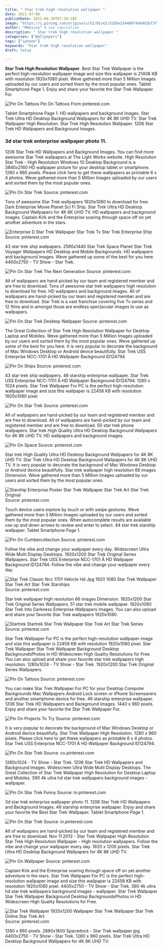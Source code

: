 ```yaml
---
title: " Star trek high resolution wallpaper "
date: 2021-07-08
publishDate: 2021-06-30T07:39:10Z
image: "https://i.pinimg.com/originals/51/85/e2/5185e234408f449dd3bf3ffcd3805bd3.jpg"
author: "Manicus" # use capitalize
description: " Star trek high resolution wallpaper "
categories: ["Wallpapers"]
tags: ["iphone"]
keywords: "Star trek high resolution wallpaper"
draft: false

---
```



**Star Trek High Resolution Wallpaper**. Best Star Trek Wallpaper is the perfect high-resolution wallpaper image and size this wallpaper is 21406 KB with resolution 1920x1080 pixel. Weve gathered more than 5 Million Images uploaded by our users and sorted them by the most popular ones. Tablet Smartphone Page 1. Enjoy and share your favorite the Star Trek Wallpaper For.

![Pin On Tattoos](https://i.pinimg.com/originals/43/83/da/4383da5c624d04d7574a8e05c0951ce5.jpg "Pin On Tattoos")
Pin On Tattoos From pinterest.com


Tablet Smartphone Page 1. HD wallpapers and background images. Star Trek Ultra HD Desktop Background Wallpapers for 4K 8K UHD TV. Star Trek Wallpaper High Resolution. Star Trek High Resolution Wallpaper. 1206 Star Trek HD Wallpapers and Background Images.

### 3d star trek enterprise wallpaper photo 11.

1206 Star Trek HD Wallpapers and Background Images. You can find more awesome Star Trek wallpapers at The Light Works website. High Resolution Star Trek - High Resolution Windows 10 Desktop Background is a 3840x2160 HD wallpaper picture for your desktop tablet or smartphone. 1280 x 960 pixels. Please click here to get these wallpapers as printable 6 x 4 photos. Weve gathered more than 5 Million Images uploaded by our users and sorted them by the most popular ones.


![Pin On Star Trek](https://i.pinimg.com/originals/25/66/58/2566582b62632018e5aa105e5a10d0e1.jpg "Pin On Star Trek")
Source: pinterest.com

Tons of awesome Star Trek wallpapers 1920x1080 to download for free. Dark Enterprise Movie Planet Sci Fi Ship. Star Trek Ultra HD Desktop Background Wallpapers for 4K 8K UHD TV. HD wallpapers and background images. Captain Kirk and the Enterprise soaring through space off on yet another adventure in the stars.

![Enterprise D Star Trek Wallpaper Star Trek Tv Star Trek Enterprise Ship](https://i.pinimg.com/originals/00/51/11/005111191f2e48f7d3ad9a6537dfa3b9.jpg "Enterprise D Star Trek Wallpaper Star Trek Tv Star Trek Enterprise Ship")
Source: pinterest.com

43 star trek ship wallpapers. 2560x1440 Star Trek Space Planet Star Trek Voyager Wallpapers HD Desktop and Mobile Backgrounds. HD wallpapers and background images. Weve gathered up some of the best for you here. 4400x2750 - TV Show - Star Trek.

![Pin On Star Trek The Next Generation](https://i.pinimg.com/originals/3d/03/37/3d0337ae6e20b7585f5cf16518a2624f.jpg "Pin On Star Trek The Next Generation")
Source: pinterest.com

All of wallpapers are hand-picked by our team and registered member and are free to download. Tons of awesome star trek wallpapers high resolution to download for free. HD wallpapers and background images. All of wallpapers are hand-picked by our team and registered member and are free to download. Star Trek is a vast franchise covering five Tv series and 12 films and in amongst those are endless spectacular images to use as wallpapers.

![Pin On Star Trek Desktop Wallpaper](https://i.pinimg.com/originals/5e/36/b3/5e36b35ec8636e017c2726e20d3fd6f3.jpg "Pin On Star Trek Desktop Wallpaper")
Source: pinterest.com

The Great Collection of Star Trek High Resolution Wallpaper for Desktop Laptop and Mobiles. Weve gathered more than 5 Million Images uploaded by our users and sorted them by the most popular ones. Weve gathered up some of the best for you here. It is very popular to decorate the background of Mac Windows Desktop or Android device beautifully. Star Trek USS Enterprise NCC-1701 Â HD Wallpaper Background ID124794.

![Pin On Ships](https://i.pinimg.com/originals/b7/9a/90/b79a90cacea892ce98e244b84911f764.jpg "Pin On Ships")
Source: pinterest.com

43 star trek ship wallpapers. 46 starship enterprise wallpaper. Star Trek USS Enterprise NCC-1701 Â HD Wallpaper Background ID124794. 1280 x 1024 pixels. Star Trek Wallpaper For PC is the perfect high-resolution wallpaper image and size this wallpaper is 22458 KB with resolution 1920x1080 pixel.

![Pin On Star Trek](https://i.pinimg.com/originals/09/36/04/093604a5eb630be8c01c29fe9de574b3.jpg "Pin On Star Trek")
Source: pinterest.com

All of wallpapers are hand-picked by our team and registered member and are free to download. All of wallpapers are hand-picked by our team and registered member and are free to download. 50 star trek phone wallpapers. Star trek High Quality Ultra HD Desktop Background Wallpapers for 4K 8K UHD TV. HD wallpapers and background images.

![Pin On Space](https://i.pinimg.com/originals/bb/7f/d4/bb7fd4c9556ebbf68c0db053854063e1.jpg "Pin On Space")
Source: pinterest.com

Star trek High Quality Ultra HD Desktop Background Wallpapers for 4K 8K UHD TV. Star Trek Ultra HD Desktop Background Wallpapers for 4K 8K UHD TV. It is very popular to decorate the background of Mac Windows Desktop or Android device beautifully. Star trek wallpaper high resolution 66 images Dimension. Weve gathered more than 5 Million Images uploaded by our users and sorted them by the most popular ones.

![Starship Enterprise Poster Star Trek Wallpaper Star Trek Art Star Trek Original](https://i.pinimg.com/originals/a1/3f/31/a13f311d17b79243525ed53da5019619.jpg "Starship Enterprise Poster Star Trek Wallpaper Star Trek Art Star Trek Original")
Source: pinterest.com

Touch device users explore by touch or with swipe gestures. Weve gathered more than 5 Million Images uploaded by our users and sorted them by the most popular ones. When autocomplete results are available use up and down arrows to review and enter to select. 44 star trek starship wallpaper. Tablet Smartphone Page 1.

![Pin On Cumbercollection](https://i.pinimg.com/originals/1e/66/32/1e6632e9e736e954fbf9a4926cc61f37.jpg "Pin On Cumbercollection")
Source: pinterest.com

Follow the vibe and change your wallpaper every day. Widescreen Ultra Wide Multi Display Desktops. 1920x1200 Star Trek Original Series Wallpapers. Star Trek USS Enterprise NCC-1701 Â HD Wallpaper Background ID124794. Follow the vibe and change your wallpaper every day.

![Star Trek Classic Ncc 1701 Vehicle Hd Jpg 1920 1080 Star Trek Wallpaper Star Trek Art Star Trek Starships](https://i.pinimg.com/originals/46/7c/19/467c197e9622945af47c1a144dbcc2f4.jpg "Star Trek Classic Ncc 1701 Vehicle Hd Jpg 1920 1080 Star Trek Wallpaper Star Trek Art Star Trek Starships")
Source: pinterest.com

Star trek wallpaper high resolution 66 images Dimension. 1920x1200 Star Trek Original Series Wallpapers. 51 star trek mobile wallpaper. 1920x1080 Star Trek Into Darkness Enterprise Wallpapers Images. You can also upload and share your favorite Star Trek wallpapers 1920x1080.

![Startrek Startrek Star Trek Wallpaper Star Trek Art Star Trek Series](https://i.pinimg.com/originals/fb/47/c0/fb47c014c5359899f723b3b056e31d6e.jpg "Startrek Startrek Star Trek Wallpaper Star Trek Art Star Trek Series")
Source: pinterest.com

Star Trek Wallpaper For PC is the perfect high-resolution wallpaper image and size this wallpaper is 22458 KB with resolution 1920x1080 pixel. Star Trek Wallpaper Star Trek Wallpaper Background Desktop BackgroundsPhotos in HD Widescreen High Quality Resolutions for Free. You can also upload and share your favorite star trek wallpapers high resolution. 1280x1024 - TV Show - Star Trek. 1920x1200 Star Trek Original Series Wallpapers.

![Pin On Tattoos](https://i.pinimg.com/originals/43/83/da/4383da5c624d04d7574a8e05c0951ce5.jpg "Pin On Tattoos")
Source: pinterest.com

You can make Star Trek Wallpaper For PC for your Desktop Computer Backgrounds Mac Wallpapers Android Lock screen or iPhone Screensavers and another smartphone device for free. 46 starship enterprise wallpaper. 1206 Star Trek HD Wallpapers and Background Images. 1440 x 960 pixels. Enjoy and share your favorite the Star Trek Wallpaper For.

![Pin On Projects To Try](https://i.pinimg.com/originals/0b/91/0b/0b910be07021339265029d9ea2b693a1.jpg "Pin On Projects To Try")
Source: pinterest.com

It is very popular to decorate the background of Mac Windows Desktop or Android device beautifully. Star Trek Wallpaper High Resolution. 1280 x 960 pixels. Please click here to get these wallpapers as printable 6 x 4 photos. Star Trek USS Enterprise NCC-1701 Â HD Wallpaper Background ID124794.

![Pin On Star Trek](https://i.pinimg.com/originals/fd/71/62/fd71624a2ac59827b30088790518ed9e.png "Pin On Star Trek")
Source: co.pinterest.com

1280x1024 - TV Show - Star Trek. 1206 Star Trek HD Wallpapers and Background Images. Widescreen Ultra Wide Multi Display Desktops. The Great Collection of Star Trek Wallpaper High Resolution for Desktop Laptop and Mobiles. 390 4k ultra hd star trek wallpapers background images - wallpaper.

![Pin On Star Trek Funny](https://i.pinimg.com/originals/55/4d/15/554d1517d02131c3be61424a0c6349f7.jpg "Pin On Star Trek Funny")
Source: in.pinterest.com

3d star trek enterprise wallpaper photo 11. 1206 Star Trek HD Wallpapers and Background Images. 46 starship enterprise wallpaper. Enjoy and share your favorite the Best Star Trek Wallpaper. Tablet Smartphone Page 1.

![Pin On Star Trek](https://i.pinimg.com/originals/59/5a/13/595a13b2af220c59603e716076d4b58b.jpg "Pin On Star Trek")
Source: in.pinterest.com

All of wallpapers are hand-picked by our team and registered member and are free to download. Nov 11 2013 - Star Trek Wallpaper High Resolution Star Trek High Resolution Wallpaper - High resolution wallpapers. Follow the vibe and change your wallpaper every day. 1920 x 1200 pixels. Star Trek Ultra HD Desktop Background Wallpapers for 4K 8K UHD TV.

![Pin On Wallpaper](https://i.pinimg.com/originals/7b/19/44/7b1944651de6f98a6808bc541e4ccde5.jpg "Pin On Wallpaper")
Source: pinterest.com

Captain Kirk and the Enterprise soaring through space off on yet another adventure in the stars. Star Trek Wallpaper For PC is the perfect high-resolution wallpaper image and size this wallpaper is 22458 KB with resolution 1920x1080 pixel. 4400x2750 - TV Show - Star Trek. 390 4k ultra hd star trek wallpapers background images - wallpaper. Star Trek Wallpaper Star Trek Wallpaper Background Desktop BackgroundsPhotos in HD Widescreen High Quality Resolutions for Free.

![Star Trek Wallpaper 1920x1200 Wallpaper Star Trek Wallpaper Star Trek Online Star Trek Art](https://i.pinimg.com/originals/51/85/e2/5185e234408f449dd3bf3ffcd3805bd3.jpg "Star Trek Wallpaper 1920x1200 Wallpaper Star Trek Wallpaper Star Trek Online Star Trek Art")
Source: pinterest.com

1280 x 960 pixels. 2880x1800 Spacedock - Star Trek wallpaper jpg. 4400x2750 - TV Show - Star Trek. 1280 x 960 pixels. Star Trek Ultra HD Desktop Background Wallpapers for 4K 8K UHD TV.

